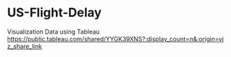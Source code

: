 # US-Flight-Delay
Visualization Data using Tableau
https://public.tableau.com/shared/YYGK39XNS?:display_count=n&:origin=viz_share_link
